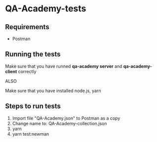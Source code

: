 # QA-Academy-tests
## Requirements

- Postman

## Running the tests

Make sure that you have runned **qa-academy server** and **qa-academy-client** correctly

ALSO

Make sure that you have installed node.js, yarn

## Steps to run tests

1. Import file "QA-Academy.json" to Postman as a copy
2. Change name to: QA-Academy-collection.json
3. yarn
4. yarn test:newman
